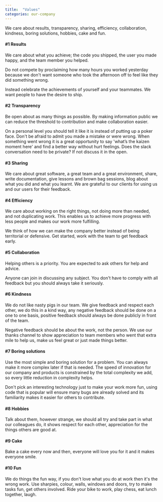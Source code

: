 ```yaml
---
title:  "Values"
categories: our-company
---
```

We care about results, transparency, sharing, efficiency, collaboration, kindness, boring solutions, hobbies, cake and fun.

#### #1 Results
We care about what you achieve; the code you shipped, the user you made happy, and the team member you helped. 

Do not compete by proclaiming how many hours you worked yesterday because we don't want someone who took the afternoon off to feel like they did something wrong. 

Instead celebrate the achievements of yourself and your teammates. We want people to have the desire to ship.

#### #2 Transparency
Be open about as many things as possible. By making information public we can reduce the threshold to contribution and make collaboration easier. 

On a personal level you should tell it like it is instead of putting up a poker face. Don't be afraid to admit you made a mistake or were wrong. When something went wrong it is a great opportunity to say 'what’s the kaizen moment here' and find a better way without hurt feelings. Does the slack conversation need to be private? If not discuss it in the open.

#### #3 Sharing
We care about great software, a great team and a great environment, share, write documentation, give lessons and brown bag sessions, blog about what you did and what you learnt. We are grateful to our clients for using us and our users for their feedback.

#### #4 Efficiency
We care about working on the right things, not doing more than needed, and not duplicating work. This enables us to achieve more progress with less people and makes our work more fulfilling. 

We think of how we can make the company better instead of being territorial or defensive. Get started, work with the team to get feedback early.

#### #5 Collaboration
Helping others is a priority. You are expected to ask others for help and advice. 

Anyone can join in discussing any subject. You don't have to comply with all feedback but you should always take it seriously.

#### #6 Kindness
We do not like nasty pigs in our team. We give feedback and respect each other, we do this in a kind way, any negative feedback should be done on a one to one basis, positive feedback should always be done publicly in front of the team. 

Negative feedback should be about the work, not the person. We use our thanks channel to show appreciation to team members who went that extra mile to help us, make us feel great or just made things better.

#### #7 Boring solutions
Use the most simple and boring solution for a problem. You can always make it more complex later if that is needed. The speed of innovation for our company and products is constrained by the total complexity we add, so every little reduction in complexity helps.

Don't pick an interesting technology just to make your work more fun, using code that is popular will ensure many bugs are already solved and its familiarity makes it easier for others to contribute.

#### #8 Hobbies
Talk about them, however strange, we should all try and take part in what our colleagues do, it shows respect for each other, appreciation for the things others are good at.

#### #9 Cake
Bake a cake every now and then, everyone will love you for it and it makes everyone  smile.

#### #10 Fun
We do things the fun way, if you don't love what you do at work then it's the wrong work. Use sharpies, colour, walls, windows and doors, try to make tasks fun, get others involved. Ride your bike to work, play chess, eat lunch together, laugh.
